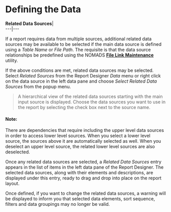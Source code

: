 # Defining the Data

**Related Data Sources**|   
---|---  
  
If a report requires data from multiple sources, additional related data sources may be available to be selected if the main data source is defined using a _Table Name_ or _File Path_. The requisite is that the data source relationships be predefined using the NOMADS **[File Link Maintenance](../../../Data%20Dictionary/File%20Link%20Maintenance.md)** utility.

If the above conditions are met, related data sources may be selected. Select _Related Sources_ from the Report Designer _Data_ menu or right click on the data source in the left data pane and choose _Select Related Data Sources_ from the popup menu.

> A hierarchical view of the related data sources starting with the main input source is displayed. Choose the data sources you want to use in the report by selecting the check box next to the source name.

#### **Note:**  
There are dependencies that require including the upper level data sources in order to access lower level sources. When you select a lower level source, the sources above it are automatically selected as well. When you deselect an upper level source, the related lower level sources are also deselected.

Once any related data sources are selected, a _Related Data Sources_ entry appears in the list of items in the left data pane of the Report Designer. The selected data sources, along with their elements and descriptions, are displayed under this entry, ready to drag and drop into place on the report layout.

Once defined, if you want to change the related data sources, a warning will be displayed to inform you that selected data elements, sort sequence, filters and data groupings may no longer be valid.
